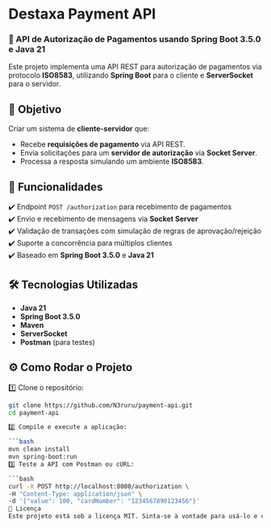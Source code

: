# Destaxa Payment API
### 🚀 API de Autorização de Pagamentos usando **Spring Boot 3.5.0** e **Java 21**

Este projeto implementa uma API REST para autorização de pagamentos via protocolo **ISO8583**, utilizando **Spring Boot** para o cliente e **ServerSocket** para o servidor.

## 📌 Objetivo
Criar um sistema de **cliente-servidor** que:
- Recebe **requisições de pagamento** via API REST.
- Envia solicitações para um **servidor de autorização** via **Socket Server**.
- Processa a resposta simulando um ambiente **ISO8583**.

## 🔹 Funcionalidades
✔️ Endpoint `POST /authorization` para recebimento de pagamentos  
✔️ Envio e recebimento de mensagens via **Socket Server**  
✔️ Validação de transações com simulação de regras de aprovação/rejeição  
✔️ Suporte a concorrência para múltiplos clientes  
✔️ Baseado em **Spring Boot 3.5.0** e **Java 21**

## 🛠 Tecnologias Utilizadas
- **Java 21**
- **Spring Boot 3.5.0**
- **Maven**
- **ServerSocket**
- **Postman** (para testes)

## ⚙ Como Rodar o Projeto
1️⃣ Clone o repositório:
```bash
git clone https://github.com/N3ruru/payment-api.git
cd payment-api

2️⃣ Compile e execute a aplicação:

```bash
mvn clean install
mvn spring-boot:run
3️⃣ Teste a API com Postman ou cURL:

```bash
curl -X POST http://localhost:8080/authorization \
-H "Content-Type: application/json" \
-d '{"value": 100, "cardNumber": "1234567890123456"}'
📜 Licença
Este projeto está sob a licença MIT. Sinta-se à vontade para usá-lo e contribuir!